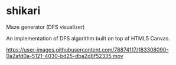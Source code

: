 # shikari

Maze generator (DFS visualizer)

An implementation of DFS algorithm built on top of HTML5 Canvas.


https://user-images.githubusercontent.com/78874117/183308090-0a2afd0a-5121-4030-bd25-dba2d8f52335.mov

